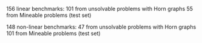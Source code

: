 156 linear benchmarks:
101 from unsolvable problems with Horn graphs
55 from Mineable problems (test set)

148 non-linear benchmarks:
47 from unsolvable problems with Horn graphs
101 from Mineable problems (test set)

